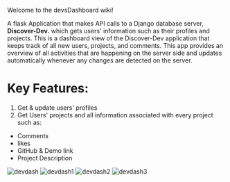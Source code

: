 Welcome to the devsDashboard wiki!

A flask Application that makes API calls to a Django database server, **Discover-Dev.** which gets users' information such as their profiles and projects. This is a dashboard view of the Discover-Dev application that keeps track of all new users, projects, and comments. This app provides an overview of all activities that are happening on the server side and updates automatically whenever any changes are detected on the server.

# **Key Features:**
1. Get & update users' profiles
1. Get Users' projects and all information associated with every project such as:
* Comments
* likes
* GitHub & Demo link
* Project Description


![devdash](https://user-images.githubusercontent.com/83102811/215640496-b134684e-ab07-4121-86fc-7e7faafc7b99.png)
![devdash1](https://user-images.githubusercontent.com/83102811/215640521-a7591362-d2c5-4eb7-a601-c0d09d2dcae4.png)
![devdash2](https://user-images.githubusercontent.com/83102811/215640531-a73da667-e006-4d7a-98e3-6ec84d83b118.png)
![devdash3](https://user-images.githubusercontent.com/83102811/215640544-6947fb51-e870-4951-8a99-f4ff457b82f7.png)